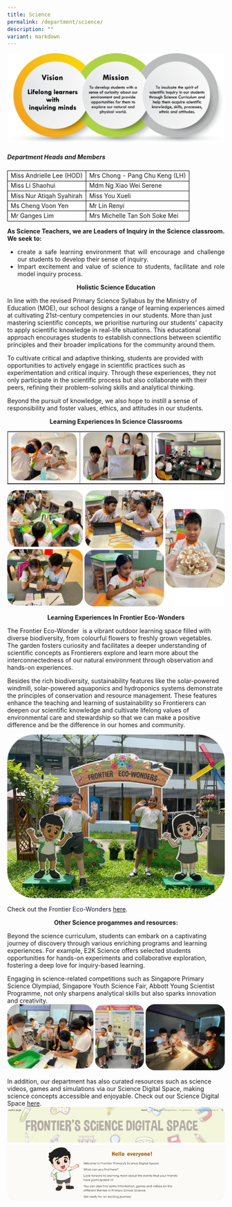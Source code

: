 ```yaml
---
title: Science
permalink: /department/science/
description: ""
variant: markdown
---
```

<img src="/images/sci1.png">
<h5 class="fl-heading"><strong>Department Heads and Members</strong></h5>
<table>
<tbody>
<tr>
<td style="border:1px solid black;">Miss Andrielle Lee (HOD)</td>
<td style="border:1px solid black;">Mrs Chong - Pang Chu Keng (LH)</td>
</tr>
<tr>
<td style="border:1px solid black;">Miss Li Shaohui</td>
<td style="border:1px solid black;">Mdm Ng Xiao Wei Serene</td>
</tr>
<tr>
<td style="border:1px solid black;">Miss Nur Atiqah Syahirah</td>
<td style="border:1px solid black;">Miss You Xueli</td>
</tr>
<tr>
<td style="border:1px solid black;">Ms Cheng Voon Yen</td>
<td style="border:1px solid black;">Mr Lin Renyi</td>
</tr>
<tr>
<td style="border:1px solid black;">Mr Ganges Lim</td>
<td style="border:1px solid black;">Mrs Michelle Tan Soh Soke Mei</td>
</tr>
</tbody>
</table>
<p style="text-align: justify;"><strong>As Science Teachers, we are Leaders of Inquiry in the Science classroom. We seek to:</strong></p>
<ul>
<li style="text-align: justify;">create a safe learning environment that will encourage and challenge our students to develop their sense of inquiry.</li>
<li style="text-align: justify;">Impart excitement and value of science to students, facilitate and role model inquiry process.</li>
</ul>

<p style="text-align: center;"><strong>Holistic Science Education</strong></p> 
In line with the revised Primary Science Syllabus by the Ministry of Education (MOE), our school designs a range of learning experiences aimed at cultivating 21st-century competencies in our students. More than just mastering scientific concepts, we prioritise nurturing our students' capacity to apply scientific knowledge in real-life situations. This educational approach encourages students to establish connections between scientific principles and their broader implications for the community around them.

To cultivate critical and adaptive thinking, students are provided with opportunities to actively engage in scientific practices such as experimentation and critical inquiry. Through these experiences, they not only participate in the scientific process but also collaborate with their peers, refining their problem-solving skills and analytical thinking.

Beyond the pursuit of knowledge, we also hope to instill a sense of responsibility and foster values, ethics, and attitudes in our students.


<p style="text-align: center;"><strong>Learning Experiences In Science Classrooms
</strong></p>
<table style="border-collapse: collapse; width: 100%;" border="1">
<tbody>
<tr>
<td style="width: 33.3333%;"><img src="/images/sci3.png"></td>
<td style="width: 33.3333%;"><img src="/images/sci4.png"></td>
<td style="width: 33.3333%;"><img src="/images/sci5.png"></td>
	</tr>
</tbody>
</table>

<img src="/images/science_1.jpg">


<p style="text-align: center;"><strong>Learning Experiences In Frontier Eco-Wonders
</strong></p> 
The Frontier Eco-Wonder&nbsp; is a vibrant outdoor learning space filled with diverse biodiversity, from colourful flowers to freshly grown vegetables. The garden fosters curiosity and facilitates a deeper understanding of scientific concepts as Frontierers explore and learn more about the interconnectedness of our natural environment through observation and hands-on experiences.

Besides the rich biodiversity, sustainability features like the solar-powered windmill, solar-powered aquaponics and hydroponics systems demonstrate the principles of conservation and resource management. These features enhance the teaching and learning of sustainability so Frontierers can deepen our scientific knowledge and cultivate lifelong values of environmental care and stewardship so that we can make a positive difference and be the difference in our homes and community.

<img src="/images/ecowonders.jpg">

Check out the Frontier Eco-Wonders [here](https://for.edu.sg/frontier-eco-wonders).


<p style="text-align: center;"><strong>Other Science progammes and resources:
</strong></p>    
Beyond the science curriculum, students can embark on a captivating journey of discovery through various enriching programs and learning experiences. For example, E2K Science offers selected students opportunities for hands-on experiments and collaborative exploration, fostering a deep love for inquiry-based learning.

Engaging in science-related competitions such as Singapore Primary Science Olympiad, Singapore Youth Science Fair, Abbott Young Scientist Programme, not only sharpens analytical skills but also sparks innovation and creativity.
<img src="/images/science_2.jpg">
   
In addition, our department has also curated resources such as science videos, games and simulations via our Science Digital Space, making science concepts accessible and enjoyable. Check out our Science Digital Space [here](https://for.edu.sg/fps-sci-digital-space).
<img src="/images/science_space.jpg">




